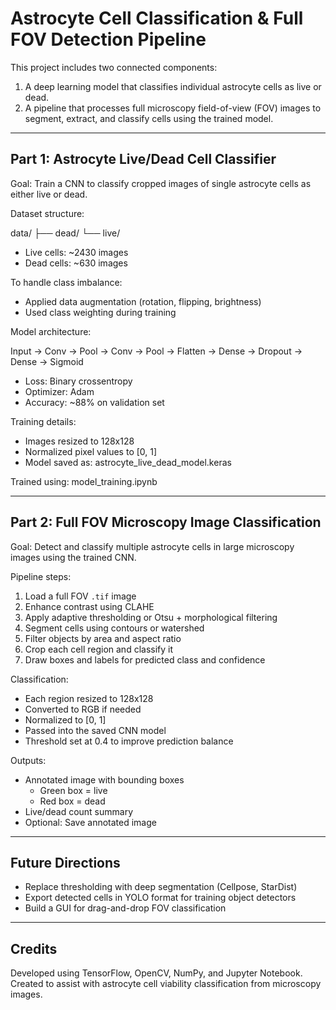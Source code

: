 # Astrocyte Cell Classification & Full FOV Detection Pipeline

This project includes two connected components:

1. A deep learning model that classifies individual astrocyte cells as live or dead.
2. A pipeline that processes full microscopy field-of-view (FOV) images to segment, extract, and classify cells using the trained model.

---

## Part 1: Astrocyte Live/Dead Cell Classifier

Goal:
Train a CNN to classify cropped images of single astrocyte cells as either live or dead.

Dataset structure:

data/
├── dead/
└── live/

- Live cells: ~2430 images
- Dead cells: ~630 images

To handle class imbalance:
- Applied data augmentation (rotation, flipping, brightness)
- Used class weighting during training

Model architecture:

Input → Conv → Pool → Conv → Pool → Flatten → Dense → Dropout → Dense → Sigmoid

- Loss: Binary crossentropy
- Optimizer: Adam
- Accuracy: ~88% on validation set

Training details:
- Images resized to 128x128
- Normalized pixel values to [0, 1]
- Model saved as: astrocyte_live_dead_model.keras

Trained using: model_training.ipynb


---

## Part 2: Full FOV Microscopy Image Classification

Goal:
Detect and classify multiple astrocyte cells in large microscopy images using the trained CNN.

Pipeline steps:

1. Load a full FOV `.tif` image
2. Enhance contrast using CLAHE
3. Apply adaptive thresholding or Otsu + morphological filtering
4. Segment cells using contours or watershed
5. Filter objects by area and aspect ratio
6. Crop each cell region and classify it
7. Draw boxes and labels for predicted class and confidence

Classification:
- Each region resized to 128x128
- Converted to RGB if needed
- Normalized to [0, 1]
- Passed into the saved CNN model
- Threshold set at 0.4 to improve prediction balance

Outputs:
- Annotated image with bounding boxes
  - Green box = live
  - Red box = dead
- Live/dead count summary
- Optional: Save annotated image



---

## Future Directions

- Replace thresholding with deep segmentation (Cellpose, StarDist)
- Export detected cells in YOLO format for training object detectors
- Build a GUI for drag-and-drop FOV classification

---

## Credits

Developed using TensorFlow, OpenCV, NumPy, and Jupyter Notebook.
Created to assist with astrocyte cell viability classification from microscopy images.
